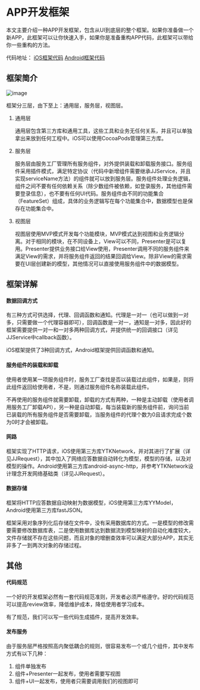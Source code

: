 # APP开发框架

本文主要介绍一种APP开发框架，包含从UI到底层的整个框架。如果你准备做一个新APP，此框架可以让你快速入手，如果你是准备重构APP代码，此框架可以带给你一些重构的方法。

代码地址：
[iOS框架代码](https://github.com/hamilyjing/JJAppFramework/tree/master/JJiOSFramework)
[Android框架代码](https://github.com/hamilyjing/JJAppFramework/tree/master/JJAndroidFramework)

## 框架简介

![image](file:///Users/hamilyjing/Desktop/JJ/Github/JJAppFramework/APP开发框架.png)

框架分三层，由下至上：通用层，服务层，视图层。

1. 通用层

	通用层包含第三方库和通用工具，这些工具和业务无任何关系，并且可以单独拿出来放到任何工程中。iOS可以使用CocoaPods管理第三方库。
	
2. 服务层
	
	服务层由服务工厂管理所有服务组件，对外提供装载和卸载服务接口。服务组件采用插件模式，满足特定协议（代码中新增组件需要继承JJService，并且实现serviceName方法）的组件就可以放到服务层。服务组件处理业务逻辑，组件之间不要有任何依赖关系（除少数组件被依赖，如登录服务，其他组件需要登录信息），也不要有任何UI代码。服务组件由不同的功能集合（FeatureSet）组成，具体的业务逻辑写在每个功能集合中，数据模型也是保存在功能集合中。
	
3. 视图层

	视图层使用MVP模式开发每个功能模块，MVP模式达到视图和业务逻辑分离。对于相同的模块，在不同设备上，View可以不同，Presenter是可以复用。Presenter提供业务接口给View使用，Presenter调用不同的服务组件来满足View的需求，并将服务组件返回的结果回调给View。除非View的需求需要在UI层创建新的模型，其他情况可以直接使用服务组件中的数据模型。

## 框架详解

#### 数据回调方式

有三种方式可供选择，代理、回调函数和通知。代理是一对一（也可以做到一对多，只需要做一个代理容器即可），回调函数是一对一，通知是一对多，因此好的框架需要提供一对一和一对多两种回调方式，并提供统一的回调接口（详见JJService中callback函数）。

iOS框架提供了3种回调方式，Android框架提供回调函数和通知。

#### 服务组件的装载和卸载

使用者使用某一项服务组件时，服务工厂查找是否以装载过此组件，如果是，则将此组件返回给使用者，不是，则通过服务组件名称装载此组件。

不再使用的服务组件就需要卸载，卸载的方式有两种，一种是主动卸载（使用者调用服务工厂卸载API），另一种是自动卸载，每当装载新的服务组件前，询问当前已装载的所有服务组件是否需要卸载，当服务组件的代理个数为0且请求完成个数为0时才会被卸载。

#### 网路

框架实现了HTTP请求，iOS使用第三方库YTKNetwork，并对其进行了扩展（详见JJRequest），其中加入了网络应答数据自动转化为模型，模型的存储，以及对模型的操作。Android使用第三方库android-async-http，并参考YTKNetwork设计理念开发网络基础类（详见JJRequest）。

#### 数据存储

框架将HTTP应答数据自动映射为数据模型，iOS使用第三方库YYModel，Android使用第三方库fastJSON。

框架采用对象序列化后存储在文件中，没有采用数据库的方式。一是模型的修改需要需要修改数据库表，二是使用数据库达到数据流到模型映射的自动化难度较大，文件存储就不存在这些问题，而且对象的增删查效率可以满足大部分APP，其实无非多了一到两次对象的存储过程。

## 其他

#### 代码规范

一个好的开发框架必然有一套代码规范准则，开发者必须严格遵守。好的代码规范可以提高review效率，降低维护成本，降低使用者学习成本。

有了规范，我们可以写一些代码生成插件，提高开发效率。

#### 发布服务

由于服务层严格按照高内聚低耦合的规则，很容易发布一个或几个组件，其中发布方式有以下几种：

1. 组件单独发布
2. 组件+Presenter一起发布，使用者需要写视图
3. 组件+UI一起发布，使用者只需要调用我们的视图即可
